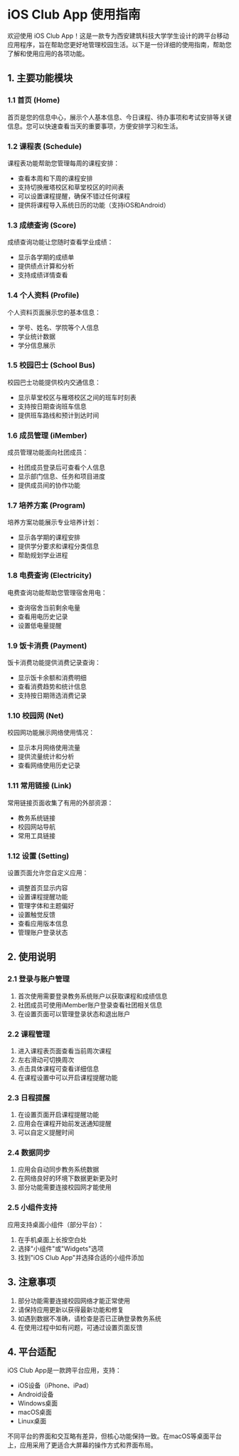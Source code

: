 # iOS Club App 使用指南

欢迎使用 iOS Club App！这是一款专为西安建筑科技大学学生设计的跨平台移动应用程序，旨在帮助您更好地管理校园生活。以下是一份详细的使用指南，帮助您了解和使用应用的各项功能。

## 1. 主要功能模块

### 1.1 首页 (Home)
首页是您的信息中心，展示个人基本信息、今日课程、待办事项和考试安排等关键信息。您可以快速查看当天的重要事项，方便安排学习和生活。

### 1.2 课程表 (Schedule)
课程表功能帮助您管理每周的课程安排：
- 查看本周和下周的课程安排
- 支持切换雁塔校区和草堂校区的时间表
- 可以设置课程提醒，确保不错过任何课程
- 提供将课程导入系统日历的功能（支持iOS和Android）

### 1.3 成绩查询 (Score)
成绩查询功能让您随时查看学业成绩：
- 显示各学期的成绩单
- 提供绩点计算和分析
- 支持成绩详情查看

### 1.4 个人资料 (Profile)
个人资料页面展示您的基本信息：
- 学号、姓名、学院等个人信息
- 学业统计数据
- 学分信息展示

### 1.5 校园巴士 (School Bus)
校园巴士功能提供校内交通信息：
- 显示草堂校区与雁塔校区之间的班车时刻表
- 支持按日期查询班车信息
- 提供班车路线和预计到达时间

### 1.6 成员管理 (iMember)
成员管理功能面向社团成员：
- 社团成员登录后可查看个人信息
- 显示部门信息、任务和项目进度
- 提供成员间的协作功能

### 1.7 培养方案 (Program)
培养方案功能展示专业培养计划：
- 显示各学期的课程安排
- 提供学分要求和课程分类信息
- 帮助规划学业进程

### 1.8 电费查询 (Electricity)
电费查询功能帮助您管理宿舍用电：
- 查询宿舍当前剩余电量
- 查看用电历史记录
- 设置低电量提醒

### 1.9 饭卡消费 (Payment)
饭卡消费功能提供消费记录查询：
- 显示饭卡余额和消费明细
- 查看消费趋势和统计信息
- 支持按日期筛选消费记录

### 1.10 校园网 (Net)
校园网功能展示网络使用情况：
- 显示本月网络使用流量
- 提供流量统计和分析
- 查看网络使用历史记录

### 1.11 常用链接 (Link)
常用链接页面收集了有用的外部资源：
- 教务系统链接
- 校园网站导航
- 常用工具链接

### 1.12 设置 (Setting)
设置页面允许您自定义应用：
- 调整首页显示内容
- 设置课程提醒功能
- 管理字体和主题偏好
- 设置触觉反馈
- 查看应用版本信息
- 管理账户登录状态

## 2. 使用说明

### 2.1 登录与账户管理
1. 首次使用需要登录教务系统账户以获取课程和成绩信息
2. 社团成员可使用iMember账户登录查看社团相关信息
3. 在设置页面可以管理登录状态和退出账户

### 2.2 课程管理
1. 进入课程表页面查看当前周次课程
2. 左右滑动可切换周次
3. 点击具体课程可查看详细信息
4. 在课程设置中可以开启课程提醒功能

### 2.3 日程提醒
1. 在设置页面开启课程提醒功能
2. 应用会在课程开始前发送通知提醒
3. 可以自定义提醒时间

### 2.4 数据同步
1. 应用会自动同步教务系统数据
2. 在网络良好的环境下数据更新更及时
3. 部分功能需要连接校园网才能使用

### 2.5 小组件支持
应用支持桌面小组件（部分平台）：
1. 在手机桌面上长按空白处
2. 选择"小组件"或"Widgets"选项
3. 找到"iOS Club App"并选择合适的小组件添加

## 3. 注意事项

1. 部分功能需要连接校园网络才能正常使用
2. 请保持应用更新以获得最新功能和修复
3. 如遇到数据不准确，请检查是否已正确登录教务系统
4. 在使用过程中如有问题，可通过设置页面反馈

## 4. 平台适配

iOS Club App是一款跨平台应用，支持：
- iOS设备（iPhone、iPad）
- Android设备
- Windows桌面
- macOS桌面
- Linux桌面

不同平台的界面和交互略有差异，但核心功能保持一致。在macOS等桌面平台上，应用采用了更适合大屏幕的操作方式和界面布局。